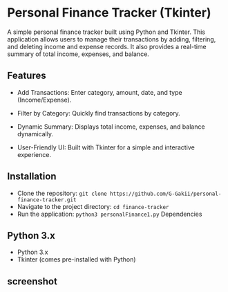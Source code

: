 # Personal Finance Tracker (Tkinter)

A simple personal finance tracker built using Python and Tkinter. This application allows users to manage their transactions by adding, filtering, and deleting income and expense records. It also provides a real-time summary of total income, expenses, and balance.

## Features

- Add Transactions: Enter category, amount, date, and type (Income/Expense).
- Filter by Category: Quickly find transactions by category.

- Dynamic Summary: Displays total income, expenses, and balance dynamically.
- User-Friendly UI: Built with Tkinter for a simple and interactive experience.

## Installation

- Clone the repository:
  `git clone https://github.com/G-Gakii/personal-finance-tracker.git`
- Navigate to the project directory:
  `cd finance-tracker`
- Run the application:
  `python3 personalFinance1.py`
  Dependencies

## Python 3.x

- Python 3.x
- Tkinter (comes pre-installed with Python)

## screenshot
